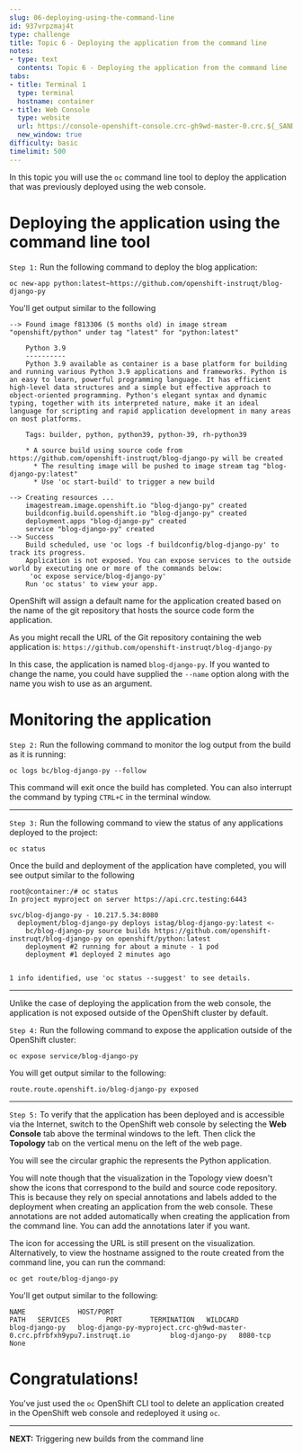 ```yaml
---
slug: 06-deploying-using-the-command-line
id: 937vrpzmaj4t
type: challenge
title: Topic 6 - Deploying the application from the command line
notes:
- type: text
  contents: Topic 6 - Deploying the application from the command line
tabs:
- title: Terminal 1
  type: terminal
  hostname: container
- title: Web Console
  type: website
  url: https://console-openshift-console.crc-gh9wd-master-0.crc.${_SANDBOX_ID}.instruqt.io
  new_window: true
difficulty: basic
timelimit: 500
---
```


In this topic you will use the `oc` command line tool to deploy the application that was previously deployed using the web console.

# Deploying the application using the command line tool

`Step 1:` Run the following command to deploy the blog application:

```
oc new-app python:latest~https://github.com/openshift-instruqt/blog-django-py
```

You'll get output similar to the following

```
--> Found image f813306 (5 months old) in image stream "openshift/python" under tag "latest" for "python:latest"

    Python 3.9
    ----------
    Python 3.9 available as container is a base platform for building and running various Python 3.9 applications and frameworks. Python is an easy to learn, powerful programming language. It has efficient high-level data structures and a simple but effective approach to object-oriented programming. Python's elegant syntax and dynamic typing, together with its interpreted nature, make it an ideal language for scripting and rapid application development in many areas on most platforms.

    Tags: builder, python, python39, python-39, rh-python39

    * A source build using source code from https://github.com/openshift-instruqt/blog-django-py will be created
      * The resulting image will be pushed to image stream tag "blog-django-py:latest"
      * Use 'oc start-build' to trigger a new build

--> Creating resources ...
    imagestream.image.openshift.io "blog-django-py" created
    buildconfig.build.openshift.io "blog-django-py" created
    deployment.apps "blog-django-py" created
    service "blog-django-py" created
--> Success
    Build scheduled, use 'oc logs -f buildconfig/blog-django-py' to track its progress.
    Application is not exposed. You can expose services to the outside world by executing one or more of the commands below:
     'oc expose service/blog-django-py'
    Run 'oc status' to view your app.
```

OpenShift will assign a default name for the application created based on the name of the git repository that hosts the source code form the application.

As you might recall the URL of the Git repository containing the web application is: `https://github.com/openshift-instruqt/blog-django-py`

In this case, the application is named `blog-django-py`. If you wanted to change the name, you could have supplied the ``--name`` option along with the name you wish to use as an argument.

# Monitoring the application

`Step 2:` Run the following command to monitor the log output from the build as it is running:

```
oc logs bc/blog-django-py --follow
```

This command will exit once the build has completed. You can also interrupt the command by typing `CTRL+C` in the terminal window.

----

`Step 3:` Run the following command to view the status of any applications deployed to the project:

```
oc status
```

Once the build and deployment of the application have completed, you will see output similar to the following

```
root@container:/# oc status
In project myproject on server https://api.crc.testing:6443

svc/blog-django-py - 10.217.5.34:8080
  deployment/blog-django-py deploys istag/blog-django-py:latest <-
    bc/blog-django-py source builds https://github.com/openshift-instruqt/blog-django-py on openshift/python:latest
    deployment #2 running for about a minute - 1 pod
    deployment #1 deployed 2 minutes ago


1 info identified, use 'oc status --suggest' to see details.
```
----

Unlike the case of deploying the application from the web console, the application is not exposed outside of the OpenShift cluster by default.

`Step 4:` Run the following command to expose the application outside of the OpenShift cluster:


```
oc expose service/blog-django-py
```

You will get output similar to the following:

```
route.route.openshift.io/blog-django-py exposed
```

----

`Step 5:` To verify that the application has been deployed and is accessible via the Internet, switch to the OpenShift web console by selecting the **Web Console** tab above the terminal windows to the left. Then click the **Topology** tab on the vertical menu on the left of the web page.

You will see the circular graphic the represents the Python application.

You will note though that the visualization in the Topology view doesn't show the icons that correspond to the build and source code repository. This is because they rely on special annotations and labels added to the deployment when creating an application from the web console. These annotations are not added automatically when creating the application from the command line. You can add the annotations later if you want.

The icon for accessing the URL is still present on the visualization. Alternatively, to view the hostname assigned to the route created from the command line, you can run the command:

```
oc get route/blog-django-py
```

You'll get output similar to the following:

```
NAME             HOST/PORT                                                                  PATH   SERVICES         PORT       TERMINATION   WILDCARD
blog-django-py   blog-django-py-myproject.crc-gh9wd-master-0.crc.pfrbfxh9ypu7.instruqt.io          blog-django-py   8080-tcp                 None
```

# Congratulations!

You've just used the `oc` OpenShift CLI tool to delete an application created in the OpenShift web console and redeployed it using `oc`.

----

**NEXT:** Triggering new builds from the command line
